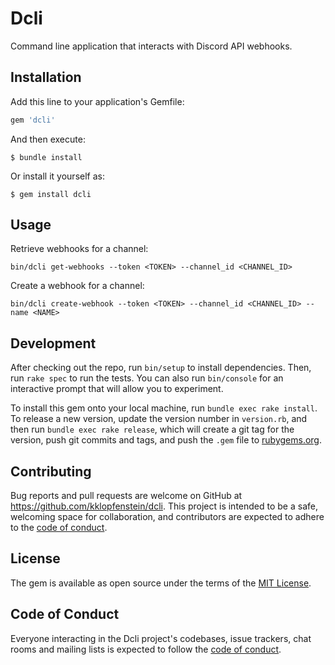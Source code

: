 # Dcli

Command line application that interacts with Discord API webhooks.

## Installation

Add this line to your application's Gemfile:

```ruby
gem 'dcli'
```

And then execute:

    $ bundle install

Or install it yourself as:

    $ gem install dcli

## Usage

Retrieve webhooks for a channel:

```
bin/dcli get-webhooks --token <TOKEN> --channel_id <CHANNEL_ID>
```

Create a webhook for a channel:

```
bin/dcli create-webhook --token <TOKEN> --channel_id <CHANNEL_ID> --name <NAME>
```

## Development

After checking out the repo, run `bin/setup` to install dependencies. Then, run `rake spec` to run the tests. You can also run `bin/console` for an interactive prompt that will allow you to experiment.

To install this gem onto your local machine, run `bundle exec rake install`. To release a new version, update the version number in `version.rb`, and then run `bundle exec rake release`, which will create a git tag for the version, push git commits and tags, and push the `.gem` file to [rubygems.org](https://rubygems.org).

## Contributing

Bug reports and pull requests are welcome on GitHub at https://github.com/kklopfenstein/dcli. This project is intended to be a safe, welcoming space for collaboration, and contributors are expected to adhere to the [code of conduct](https://github.com/kklopfenstein/dcli/blob/master/CODE_OF_CONDUCT.md).


## License

The gem is available as open source under the terms of the [MIT License](https://opensource.org/licenses/MIT).

## Code of Conduct

Everyone interacting in the Dcli project's codebases, issue trackers, chat rooms and mailing lists is expected to follow the [code of conduct](https://github.com/kklopfenstein/dcli/blob/master/CODE_OF_CONDUCT.md).

